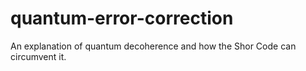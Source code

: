 # quantum-error-correction
An explanation of quantum decoherence and how the Shor Code can circumvent it.
